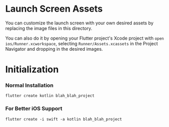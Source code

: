 # Launch Screen Assets

You can customize the launch screen with your own desired assets by replacing the image files in this directory.

You can also do it by opening your Flutter project's Xcode project with `open ios/Runner.xcworkspace`, selecting `Runner/Assets.xcassets` in the Project Navigator and dropping in the desired images.

# Initialization

### Normal Installation

```
flutter create kotlin blah_blah_project
```

### For Better iOS Support

```
flutter create -i swift -a kotlin blah_blah_project
```
